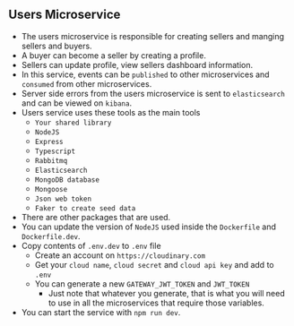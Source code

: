## Users Microservice

- The users microservice is responsible for creating sellers and manging sellers and buyers.
- A buyer can become a seller by creating a profile.
- Sellers can update profile, view sellers dashboard information.
- In this service, events can be `published` to other microservices and `consumed` from other microservices.
- Server side errors from the users microservice is sent to `elasticsearch` and can be viewed on `kibana`.
- Users service uses these tools as the main tools
  - `Your shared library`
  - `NodeJS`
  - `Express`
  - `Typescript`
  - `Rabbitmq`
  - `Elasticsearch`
  - `MongoDB database`
  - `Mongoose`
  - `Json web token`
  - `Faker to create seed data`
- There are other packages that are used.
- You can update the version of `NodeJS` used inside the `Dockerfile` and `Dockerfile.dev`.
- Copy contents of `.env.dev` to `.env` file
  - Create an account on `https://cloudinary.com`
  - Get your `cloud name`, `cloud secret` and `cloud api key` and add to `.env`
  - You can generate a new `GATEWAY_JWT_TOKEN` and `JWT_TOKEN`
    - Just note that whatever you generate, that is what you will need to use in all the microservices that require those variables.
- You can start the service with `npm run dev`.
